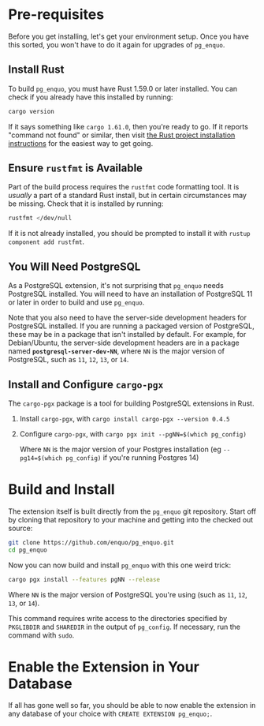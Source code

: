 # Pre-requisites

Before you get installing, let's get your environment setup.
Once you have this sorted, you won't have to do it again for upgrades of `pg_enquo`.


## Install Rust

To build `pg_enquo`, you must have Rust 1.59.0 or later installed.
You can check if you already have this installed by running:

```sh
cargo version
```

If it says something like `cargo 1.61.0`, then you're ready to go.
If it reports "command not found" or similar, then visit [the Rust project installation instructions](https://www.rust-lang.org/learn/get-started) for the easiest way to get going.


## Ensure `rustfmt` is Available

Part of the build process requires the `rustfmt` code formatting tool.
It is *usually* a part of a standard Rust install, but in certain circumstances may be missing.
Check that it is installed by running:

```sh
rustfmt </dev/null
```

If it is not already installed, you should be prompted to install it with `rustup component add rustfmt`.


## You Will Need PostgreSQL

As a PostgreSQL extension, it's not surprising that `pg_enquo` needs PostgreSQL installed.
You will need to have an installation of PostgreSQL 11 or later in order to build and use `pg_enquo`.

Note that you also need to have the server-side development headers for PostgreSQL installed.
If you are running a packaged version of PostgreSQL, these may be in a package that isn't installed by default.
For example, for Debian/Ubuntu, the server-side development headers are in a package named **`postgresql-server-dev-NN`**, where `NN` is the major version of PostgreSQL, such as `11`, `12`, `13`, or `14`.


## Install and Configure `cargo-pgx`

The `cargo-pgx` package is a tool for building PostgreSQL extensions in Rust.

1. Install `cargo-pgx`, with `cargo install cargo-pgx --version 0.4.5`

2. Configure `cargo-pgx`, with `cargo pgx init --pgNN=$(which pg_config)`

   Where `NN` is the major version of your Postgres installation (eg `--pg14=$(which pg_config)` if you're running Postgres 14)


# Build and Install

The extension itself is built directly from the `pg_enquo` git repository.
Start off by cloning that repository to your machine and getting into the checked out source:

```sh
git clone https://github.com/enquo/pg_enquo.git
cd pg_enquo
```

Now you can now build and install `pg_enquo` with this one weird trick:

```sh
cargo pgx install --features pgNN --release
```

Where `NN` is the major version of PostgreSQL you're using (such as `11`, `12`, `13`, or `14`).

This command requires write access to the directories specified by `PKGLIBDIR` and `SHAREDIR` in the output of `pg_config`.
If necessary, run the command with `sudo`.


# Enable the Extension in Your Database

If all has gone well so far, you should be able to now enable the extension in any database of your choice with `CREATE EXTENSION pg_enquo;`.
